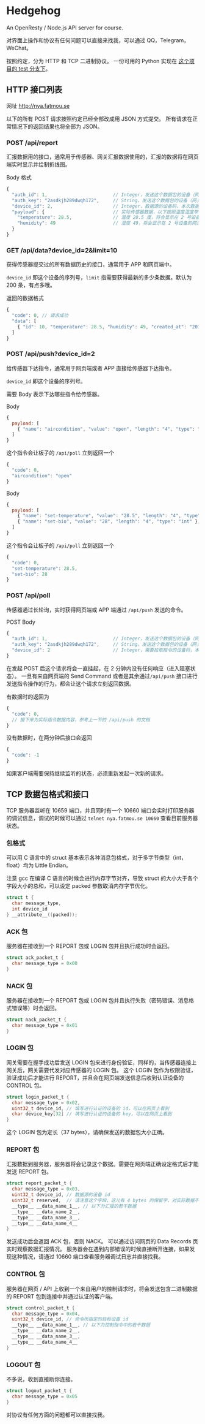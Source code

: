 # Hedgehog
An OpenResty / Node.js API server for course.

对界面上操作和协议有任何问题可以直接来找我，可以通过 QQ，Telegram，WeChat。

按照约定，分为 HTTP 和 TCP 二进制协议。
一份可用的 Python 实现在 [这个项目的 test 分支下](https://github.com/magicae/Hedgehog/tree/test)。

## HTTP 接口列表

网址 http://nya.fatmou.se

以下的所有 POST 请求按照约定已经全部改成用 JSON 方式提交。
所有请求在正常情况下的返回结果也将全部为 JSON。

### POST /api/report

汇报数据用的接口，通常用于传感器、网关汇报数据使用的，汇报的数据将在网页端实时显示并绘制折线图。

Body 格式

```javascript
{
  "auth_id": 1,                        // Integer，发送这个数据包的设备（网关或直连网络的传感器）在网页上获得的设备码
  "auth_key": "2asdkjh289dwqh172",     // String，发送这个数据包的设备（网关或直连网络的传感器）在网页上获得的密钥
  "device_id": 2,                      // Integer，数据源的设备码，本次数据会显示在这个设备的网页上
  "payload": {                         // 实际传感器数据，以下按照温度湿度举例
    "temperature": 28.5,               // 温度 28.5 度，将会显示在 2 号设备的网页中
    "humidity": 49                     // 湿度 49，将会显示在 2 号设备的网页中
  }
}
```

### GET /api/data?device_id=2&limit=10

获得传感器提交过的所有数据历史的接口，通常用于 APP 和网页端中。

`device_id` 即这个设备的序列号，`limit` 指需要获得最新的多少条数据。默认为 200 条，有点多哦。

返回的数据格式

```javascript
{
  "code": 0, // 请求成功
  "data": [
    { "id": 10, "temperature": 28.5, "humidity": 49, "created_at": "2016-06-01 13:28:12" } // 直接返回了数据库中的内容
  ]
}
```

### POST /api/push?device_id=2

给传感器下达指令，通常用于网页端或者 APP 直接给传感器下达指令。

`device_id` 即这个设备的序列号。

需要 Body 表示下达哪些指令给传感器。

Body

```javascript
{
  payload: [
    { "name": "aircondition", "value": "open", "length": "4", "type": "string" }
  ]
}
```

这个指令会让板子的 `/api/poll` 立刻返回一个

```javascript
{
  "code": 0,
  "aircondition": "open"
}
```

Body

```javascript
{
  payload: [
    { "name": "set-temperature", "value": "28.5", "length": "4", "type": "float" },
    { "name": "set-bio", "value": "28", "length": "4", "type": "int" },
  ]
}
```

这个指令会让板子的 `/api/poll` 立刻返回一个

```javascript
{
  "code": 0,
  "set-temperature": 28.5,
  "set-bio": 28
}
```

### POST /api/poll

传感器通过长轮询，实时获得网页端或 APP 端通过 `/api/push` 发送的命令。

POST Body
```javascript
{
  "auth_id": 1,                        // Integer，发送这个数据包的设备（网关或直连网络的传感器）在网页上获得的设备码
  "auth_key": "2asdkjh289dwqh172",     // String，发送这个数据包的设备（网关或直连网络的传感器）在网页上获得的密钥
  "device_id": 2                       // Integer，需要拉取指令的设备码，本次数据会显示在这个设备的网页上
}
```

在发起 POST 后这个请求将会一直挂起，在 2 分钟内没有任何响应（进入阻塞状态）。
一旦有来自网页端的 Send Command 或者是其余通过`/api/push` 接口进行发送指令操作的行为，都会让这个请求立刻返回数据。

有数据时的返回为
```javascript
{
  "code": 0,
  // 接下来为实际指令数据内容，参考上一节的 /api/push 的文档
}
```

没有数据时，在两分钟后接口会返回
```javascript
{
  "code": -1
}
```

如果客户端需要保持继续监听的状态，必须重新发起一次新的请求。

## TCP 数据包格式和接口

TCP 服务器监听在 10659 端口，并且同时有一个 10660 端口会实时打印服务器的调试信息，调试的时候可以通过 `telnet nya.fatmou.se 10660` 查看目前服务器状态。

### 包格式

可以用 C 语言中的 struct 基本表示各种消息包格式，对于多字节类型（int，float）均为 Little Endian。

注意 gcc 在编译 C 语言的时候会进行内存字节对齐，导致 struct 的大小大于各个字段大小的总和，可以设定 packed 参数取消内存字节优化。

```c
struct t {
  char message_type,
  int device_id
} __attribute__((packed));
```

### ACK 包

服务器在接收到一个 REPORT 包或 LOGIN 包并且执行成功时会返回。

```c
struct ack_packet_t {
  char message_type = 0x00
}
```

### NACK 包

服务器在接收到一个 REPORT 包或 LOGIN 包并且执行失败（密码错误、消息格式错误等）时会返回。

```c
struct nack_packet_t {
  char message_type = 0x01
}
```

### LOGIN 包

网关需要在握手成功后发送 LOGIN 包来进行身份验证，同样的，当传感器连接上网关后，网关需要代发对应传感器的 LOGIN 包。
这个 LOGIN 包作为权限验证，验证成功后才能进行 REPORT，并且会在网页端发送信息后收到认证设备的 CONTROL 包。

```c
struct login_packet_t {
  char message_type = 0x02,
  uint32_t device_id, // 填写进行认证的设备的 id，可以在网页上看到
  char device_key[32] // 填写进行认证的设备的 key，可以在网页上看到
}
```

这个 LOGIN 包为定长（37 bytes），请确保发送的数据包大小正确。

### REPORT 包

汇报数据到服务器，服务器将会记录这个数据。需要在网页端正确设定格式后才能发送 REPORT 包。

```c
struct report_packet_t {
  char message_type = 0x03,
  uint32_t device_id, // 数据源的设备 id
  uint32_t reserved,  // 请注意这个字段，这儿有 4 bytes 的保留字，对实际数据不产生影响（为了兼容另一个服务器）。
  __type__ __data_name_1__, // 以下为汇报的若干数据
  __type__ __data_name_2__,
  __type__ __data_name_3__,
  __type__ __data_name_4__
}
```

发送成功后会返回 ACK 包，否则 NACK。
可以通过访问网页的 Data Records 页实时观察数据汇报情况。
服务器会在遇到内部错误的时候直接断开连接，如果发现这种情况，请通过 10660 端口查看服务器调试日志并直接找我。

### CONTROL 包

服务器在网页 / API 上收到一个来自用户的控制请求时，将会发送包含二进制数据的 REPORT 包到连接中并通过认证的客户端。

```c
struct control_packet_t {
  char message_type = 0x04,
  uint32_t device_id, // 命令所指定的目标设备 id
  __type__ __data_name_1__, // 以下为控制指令中的若干数据
  __type__ __data_name_2__,
  __type__ __data_name_3__,
  __type__ __data_name_4__
}
```

### LOGOUT 包

不多说，收到直接断你连接。

```c
struct logout_packet_t {
  char message_type = 0x05
}
```

对协议有任何方面的问题都可以直接找我。
